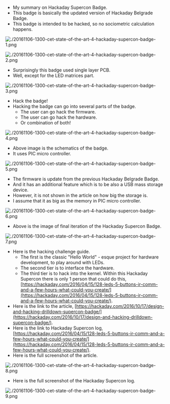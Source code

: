 * My summary on Hackaday Supercon Badge.
* This badge is basically the updated version of Hackaday Belgrade Badge.
* This badge is intended to be hacked, so no sociometric calculation happens.

![./20161106-1300-cet-state-of-the-art-4-hackaday-supercon-badge-1.png](./20161106-1300-cet-state-of-the-art-4-hackaday-supercon-badge-1.png)

![./20161106-1300-cet-state-of-the-art-4-hackaday-supercon-badge-2.png](./20161106-1300-cet-state-of-the-art-4-hackaday-supercon-badge-2.png)

* Surprisingly this badge used single layer PCB.
* Well, except for the LED matrices part.

![./20161106-1300-cet-state-of-the-art-4-hackaday-supercon-badge-3.png](./20161106-1300-cet-state-of-the-art-4-hackaday-supercon-badge-3.png)

* Hack the badge!
* Hacking the badge can go into several parts of the badge.
    * The user can go hack the firmware.
    * The user can go hack the hardware.
    * Or combination of both!

![./20161106-1300-cet-state-of-the-art-4-hackaday-supercon-badge-4.png](./20161106-1300-cet-state-of-the-art-4-hackaday-supercon-badge-4.png)

* Above image is the schematics of the badge.
* It uses PIC micro controller.

![./20161106-1300-cet-state-of-the-art-4-hackaday-supercon-badge-5.png](./20161106-1300-cet-state-of-the-art-4-hackaday-supercon-badge-5.png)

* The firmware is update from the previous Hackaday Belgrade Badge.
* And it has an additional feature which is to be also a USB mass storage device.
* However, it is not shown in the article on how big the storage is.
* I assume that it as big as the memory in PIC micro controller.

![./20161106-1300-cet-state-of-the-art-4-hackaday-supercon-badge-6.png](./20161106-1300-cet-state-of-the-art-4-hackaday-supercon-badge-6.png)

* Above is the image of final iteration of the Hackaday Supercon Badge.

![./20161106-1300-cet-state-of-the-art-4-hackaday-supercon-badge-7.png](./20161106-1300-cet-state-of-the-art-4-hackaday-supercon-badge-7.png)

* Here is the hacking challenge guide.
    * The first is the classic "Hello World" - esque project for hardware development, to play around with LEDs.
    * The second tier is to interface the hardware.
    * The third tier is to hack into the kernel. Within this Hackaday Supercon there is only 1 person that could do this, [https://hackaday.com/2016/04/15/128-leds-5-buttons-ir-comm-and-a-few-hours-what-could-you-create/](https://hackaday.com/2016/04/15/128-leds-5-buttons-ir-comm-and-a-few-hours-what-could-you-create/).
* Here is the link to the article, [https://hackaday.com/2016/10/17/design-and-hacking-drilldown-supercon-badge/](https://hackaday.com/2016/10/17/design-and-hacking-drilldown-supercon-badge/).
* Here is the link to Hackaday Supercon log, [https://hackaday.com/2016/04/15/128-leds-5-buttons-ir-comm-and-a-few-hours-what-could-you-create/](https://hackaday.com/2016/04/15/128-leds-5-buttons-ir-comm-and-a-few-hours-what-could-you-create/).
* Here is the full screenshot of the article.

![./20161106-1300-cet-state-of-the-art-4-hackaday-supercon-badge-8.png](./20161106-1300-cet-state-of-the-art-4-hackaday-supercon-badge-8.png)

* Here is the full screenshot of the Hackaday Supercon log.

![./20161106-1300-cet-state-of-the-art-4-hackaday-supercon-badge-9.png](./20161106-1300-cet-state-of-the-art-4-hackaday-supercon-badge-9.png)